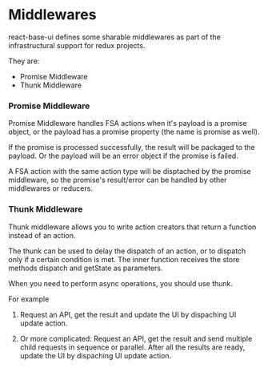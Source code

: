 # Middlewares

react-base-ui defines some sharable middlewares as part of the infrastructural support for redux projects.

They are:

- Promise Middleware
- Thunk Middleware


### Promise Middleware

Promise Middleware handles FSA actions when it's payload is a promise object, or the payload has a promise property (the name is promise as well).

If the promise is processed successfully, the result will be packaged to the payload. Or the payload will be an error object if the promise is failed.

A FSA action with the same action type will be disptached by the promise middleware, so the promise's result/error can be handled by other
middlewares or reducers.

### Thunk Middleware

Thunk middleware allows you to write action creators that return a function instead of an action.

The thunk can be used to delay the dispatch of an action, or to dispatch only if a certain condition is met. The inner function receives the store methods dispatch and getState as parameters.

When you need to perform async operations, you should use thunk. 

For example

1. Request an API, get the result and update the UI by dispaching UI update action.

2. Or more complicated: Request an API, get the result and send multiple child requests in sequence or parallel. After all the results are ready,
update the UI by dispaching UI update action.
